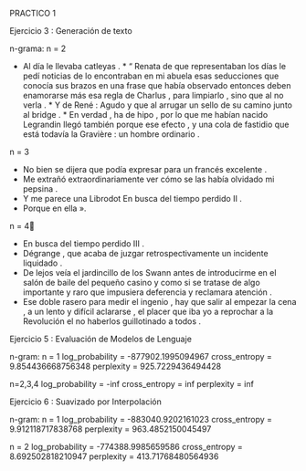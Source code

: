 PRACTICO 1

Ejercicio 3 : Generación de texto

n-grama:
n = 2 
* Al día le llevaba catleyas . * “ Renata de que representaban los días le pedí noticias de lo encontraban en mi abuela esas seducciones que conocía sus brazos en una frase que había observado entonces deben enamorarse más esa regla de Charlus , para limpiarlo , sino que al no verla . * Y de René : Agudo y que al arrugar un sello de su camino junto al bridge . * En verdad , ha de hipo , por lo que me habían nacido Legrandin llegó también porque ese efecto , y una cola de fastidio que está todavía la Gravière : un hombre ordinario .

n = 3
* No bien se dijera que podía expresar para un francés excelente .
* Me extrañó extraordinariamente ver cómo se las había olvidado mi pepsina .
* Y me parece una Librodot En busca del tiempo perdido II .
* Porque en ella ».

n = 4
* En busca del tiempo perdido III .
* Dégrange , que acaba de juzgar retrospectivamente un incidente liquidado .
* De lejos veía el jardincillo de los Swann antes de introducirme en el salón de baile del pequeño casino y como si se tratase de algo importante y raro que impusiera deferencia y reclamara atención .
* Ese doble rasero para medir el ingenio , hay que salir al empezar la cena , a un lento y difícil aclararse , el placer que iba yo a reprochar a la Revolución el no haberlos guillotinado a todos .


Ejercicio 5 : Evaluación de Modelos de Lenguaje

n-gram: 
n = 1 
log_probability = -877902.1995094967 
cross_entropy = 9.854436668756348 
perplexity = 925.7229436494428

n=2,3,4
log_probability = -inf
cross_entropy = inf
perplexity = inf


Ejercicio 6 : Suavizado por Interpolación

n-gram: 
n = 1 
log_probability = -883040.9202161023 
cross_entropy = 9.912118717838768 
perplexity = 963.4852150045497

n = 2
log_probability = -774388.9985659586
cross_entropy = 8.692502818210947
perplexity = 413.71768480564936

